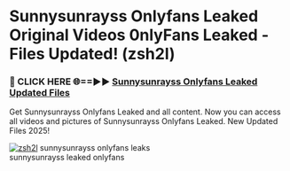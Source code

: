 # Sunnysunrayss Onlyfans Leaked Original Videos 0nlyFans Leaked - Files Updated! (zsh2l)

<h3>🔴 CLICK HERE 🌐==►► <a href="https://tinyurl.com/2jnfzry5" rel="nofollow">Sunnysunrayss Onlyfans Leaked Updated Files</a></h3>

Get Sunnysunrayss Onlyfans Leaked and all content. Now you can access all videos and pictures of Sunnysunrayss Onlyfans Leaked. New Updated Files 2025!

[![zsh2l](https://i.imgur.com/GyGTBgg.gif)](https://tinyurl.com/2jnfzry5)
sunnysunrayss onlyfans leaks<br>
sunnysunrayss leaked onlyfans